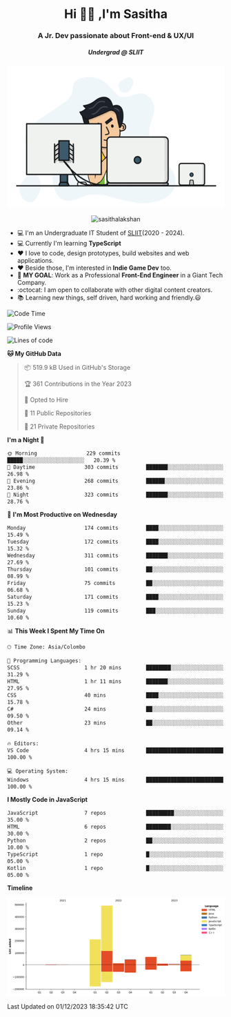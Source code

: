 
<h1 align="center">Hi 🙋‍♂️ ,I'm Sasitha</h1>
<h3 align="center">A Jr. Dev passionate about Front-end & UX/UI</h3>

<i><h5 align="center">Undergrad @ SLIIT</h5></i>

<p align="center">
  <img width="540" height="330" src="https://github.com/SasithaLakshan/SasithaLakshan/blob/main/dev.gif">
</p>
<p align="center"> <img src="https://komarev.com/ghpvc/?username=sasithalakshan&label=Profile%20views&color=0e75b6&style=flat" alt="sasithalakshan" /> </p>

- :computer: I'm an Undergraduate IT Student of [SLIIT](https://www.sliit.lk)(2020 - 2024).
- :computer: Currently I'm learning <b>TypeScript</b>
- :heart: I love to code, design prototypes, build websites and web applications.
- :heart: Beside those, I'm interested in **Indie Game Dev** too.
- :electric_plug: **MY GOAL**: Work as a Professional **Front-End Engineer** in a Giant Tech Company.
- :octocat: I am open to collaborate with other digital content creators.
- :books: Learning new things, self driven, hard working and friendly.:smiley:
  
<!-- <h3 align="left">Tech Stack I'm Using</h3> -->

<!--START_SECTION:waka-->
![Code Time](http://img.shields.io/badge/Code%20Time-585%20hrs%2042%20mins-blue)

![Profile Views](http://img.shields.io/badge/Profile%20Views-0-blue)

![Lines of code](https://img.shields.io/badge/From%20Hello%20World%20I%27ve%20Written-927.7%20thousand%20lines%20of%20code-blue)

**🐱 My GitHub Data** 

> 📦 519.9 kB Used in GitHub's Storage 
 > 
> 🏆 361 Contributions in the Year 2023
 > 
> 💼 Opted to Hire
 > 
> 📜 11 Public Repositories 
 > 
> 🔑 21 Private Repositories 
 > 
**I'm a Night 🦉** 

```text
🌞 Morning                229 commits         █████░░░░░░░░░░░░░░░░░░░░   20.39 % 
🌆 Daytime                303 commits         ███████░░░░░░░░░░░░░░░░░░   26.98 % 
🌃 Evening                268 commits         ██████░░░░░░░░░░░░░░░░░░░   23.86 % 
🌙 Night                  323 commits         ███████░░░░░░░░░░░░░░░░░░   28.76 % 
```
📅 **I'm Most Productive on Wednesday** 

```text
Monday                   174 commits         ████░░░░░░░░░░░░░░░░░░░░░   15.49 % 
Tuesday                  172 commits         ████░░░░░░░░░░░░░░░░░░░░░   15.32 % 
Wednesday                311 commits         ███████░░░░░░░░░░░░░░░░░░   27.69 % 
Thursday                 101 commits         ██░░░░░░░░░░░░░░░░░░░░░░░   08.99 % 
Friday                   75 commits          ██░░░░░░░░░░░░░░░░░░░░░░░   06.68 % 
Saturday                 171 commits         ████░░░░░░░░░░░░░░░░░░░░░   15.23 % 
Sunday                   119 commits         ███░░░░░░░░░░░░░░░░░░░░░░   10.60 % 
```


📊 **This Week I Spent My Time On** 

```text
🕑︎ Time Zone: Asia/Colombo

💬 Programming Languages: 
SCSS                     1 hr 20 mins        ████████░░░░░░░░░░░░░░░░░   31.29 % 
HTML                     1 hr 11 mins        ███████░░░░░░░░░░░░░░░░░░   27.95 % 
CSS                      40 mins             ████░░░░░░░░░░░░░░░░░░░░░   15.78 % 
C#                       24 mins             ██░░░░░░░░░░░░░░░░░░░░░░░   09.50 % 
Other                    23 mins             ██░░░░░░░░░░░░░░░░░░░░░░░   09.14 % 

🔥 Editors: 
VS Code                  4 hrs 15 mins       █████████████████████████   100.00 % 

💻 Operating System: 
Windows                  4 hrs 15 mins       █████████████████████████   100.00 % 
```

**I Mostly Code in JavaScript** 

```text
JavaScript               7 repos             █████████░░░░░░░░░░░░░░░░   35.00 % 
HTML                     6 repos             ████████░░░░░░░░░░░░░░░░░   30.00 % 
Python                   2 repos             ██░░░░░░░░░░░░░░░░░░░░░░░   10.00 % 
TypeScript               1 repo              █░░░░░░░░░░░░░░░░░░░░░░░░   05.00 % 
Kotlin                   1 repo              █░░░░░░░░░░░░░░░░░░░░░░░░   05.00 % 
```



**Timeline**

![Lines of Code chart](https://raw.githubusercontent.com/SasithaLakshan/SasithaLakshan/main/assets/bar_graph.png)


 Last Updated on 01/12/2023 18:35:42 UTC
<!--END_SECTION:waka-->

